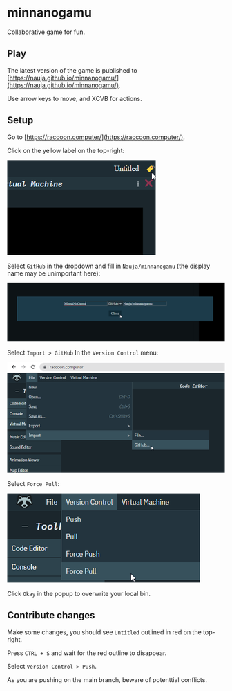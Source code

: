 # minnanogamu

Collaborative game for fun.

## Play

The latest version of the game is published to [https://nauja.github.io/minnanogamu/](https://nauja.github.io/minnanogamu/).

Use arrow keys to move, and XCVB for actions.

## Setup

Go to [https://raccoon.computer/](https://raccoon.computer/).

Click on the yellow label on the top-right:

![OpenLinkMenu](https://github.com/Nauja/minnanogamu/raw/media/raccoon-open-link-menu.png)

Select `GitHub` in the dropdown and fill in `Nauja/minnanogamu` (the display name may be unimportant here):

![OpenLinkMenu](https://github.com/Nauja/minnanogamu/raw/media/raccoon-link-menu.png)

Select `Import > GitHub` In the `Version Control` menu:

![OpenLinkMenu](https://github.com/Nauja/minnanogamu/raw/media/raccoon-import-github.png)

Select `Force Pull`:

![OpenLinkMenu](https://github.com/Nauja/minnanogamu/raw/media/raccoon-menu-force-pull.png)

Click `Okay` in the popup to overwrite your local bin.

## Contribute changes

Make some changes, you should see `Untitled` outlined in red on the top-right.

Press `CTRL + S` and wait for the red outline to disappear.

Select `Version Control > Push`.

As you are pushing on the main branch, beware of potenttial conflicts.
